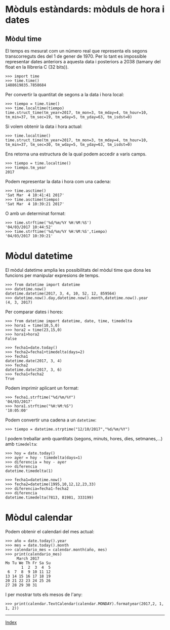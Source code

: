 # Mòduls estàndards: mòduls de hora i dates

## Mòdul time

El temps es mesurat com un número real que representa els segons transcorreguts des del 1 de gener de 1970. Per lo tant es impossible representar dates anteriors a aquesta data i posteriors a 2038	(tamany del float en la llibreria C (32 bits)).

	>>> import time
	>>> time.time()
	1488619835.7858684

Per convertir la quantitat de segons a la data i hora local:

	>>> tiempo = time.time()
	>>> time.localtime(tiempo)
	time.struct_time(tm_year=2017, tm_mon=3, tm_mday=4, tm_hour=10, tm_min=37, tm_sec=19, tm_wday=5, tm_yday=63, tm_isdst=0)

Si volem obtenir la data i hora actual:

	>>> time.localtime()
	time.struct_time(tm_year=2017, tm_mon=3, tm_mday=4, tm_hour=10, tm_min=37, tm_sec=30, tm_wday=5, tm_yday=63, tm_isdst=0)

Ens retorna una estructura de la qual podem accedir a varis camps.

	>>> tiempo = time.localtime()
	>>> tiempo.tm_year
	2017

Podem representar la data i hora com una cadena:

	>>> time.asctime()
	'Sat Mar  4 10:41:41 2017'
	>>> time.asctime(tiempo)
	'Sat Mar  4 10:39:21 2017'

O amb un determinat format:

	>>> time.strftime('%d/%m/%Y %H:%M:%S')
	'04/03/2017 10:44:52'
	>>> time.strftime('%d/%m/%Y %H:%M:%S',tiempo)
	'04/03/2017 10:39:21'

# Mòdul datetime

El mòdul datetime amplia les possibilitats del mòdul time que dona les funcions per manipular expresions de temps.

	>>> from datetime import datetime
	>>> datetime.now()
	datetime.datetime(2017, 3, 4, 10, 52, 12, 859564)
	>>> datetime.now().day,datetime.now().month,datetime.now().year
	(4, 3, 2017)

Per comparar dates i hores:

	>>> from datetime import datetime, date, time, timedelta
	>>> hora1 = time(10,5,0)
	>>> hora2 = time(23,15,0)
	>>> hora1>hora2
	False

	>>> fecha1=date.today()
	>>> fecha2=fecha1+timedelta(days=2)
	>>> fecha1
	datetime.date(2017, 3, 4)
	>>> fecha2
	datetime.date(2017, 3, 6)
	>>> fecha1<fecha2
	True

Podem imprimir aplicant un format:

	>>> fecha1.strftime("%d/%m/%Y")
	'04/03/2017'
	>>> hora1.strftime("%H:%M:%S")
	'10:05:00'

Podem convertir una cadena a un `datetime`:

	>>> tiempo = datetime.strptime("12/10/2017","%d/%m/%Y")

I podem treballar amb quantitats (segons, minuts, hores, dies, setmanes,...) amb `timedelta`:

	>>> hoy = date.today()
	>>> ayer = hoy - timedelta(days=1)
	>>> diferencia = hoy - ayer
	>>> diferencia
	datetime.timedelta(1)

	>>> fecha1=datetime.now()
	>>> fecha2=datetime(1995,10,12,12,23,33)
	>>> diferencia=fecha1-fecha2
	>>> diferencia
	datetime.timedelta(7813, 81981, 333199)

# Mòdul calendar

Podem obtenir el calendari del mes actual:

	>>> año = date.today().year 
	>>> mes = date.today().month
	>>> calendario_mes = calendar.month(año, mes)
	>>> print(calendario_mes)
	     March 2017
	Mo Tu We Th Fr Sa Su
	       1  2  3  4  5
	 6  7  8  9 10 11 12
	13 14 15 16 17 18 19
	20 21 22 23 24 25 26
	27 28 29 30 31

I per mostrar tots els mesos de l'any:

	>>> print(calendar.TextCalendar(calendar.MONDAY).formatyear(2017,2, 1, 1, 2))


***
[Index](../../../README.md)
